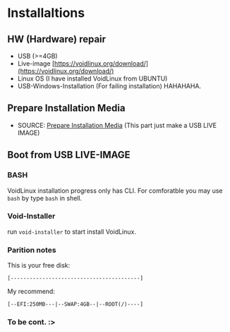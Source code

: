# Installaltions

## HW (Hardware) repair

- USB (>=4GB)
- Live-image [https://voidlinux.org/download/](https://voidlinux.org/download/)
- Linux OS (I have installed VoidLinux from UBUNTU)
- USB-Windows-Installation (For failing installation) HAHAHAHA.

## Prepare Installation Media

* SOURCE: [Prepare Installation Media](https://docs.voidlinux.org/installation/live-images/prep.html)
(This part just make a USB LIVE IMAGE)

## Boot from USB LIVE-IMAGE 

### BASH

VoidLinux installation progress only has CLI. For comforatble you may use `bash` by type `bash` in shell.

### Void-Installer

run `void-installer` to start install VoidLinux.

### Parition notes

This is your free disk:

    [-----------------------------------------]

My recommend:

    [--EFI:250MB---|--SWAP:4GB--|--ROOT(/)----]

### To be cont. :>
